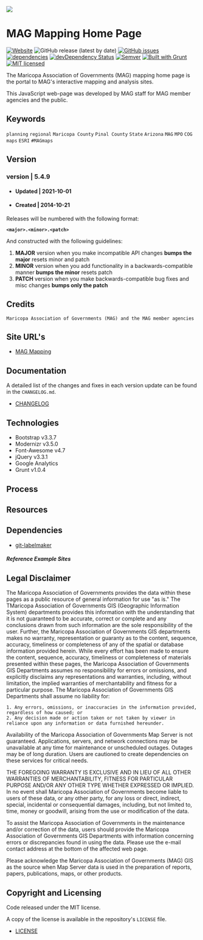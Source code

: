 ![](http://geo.azmag.gov/maps/readonaz/app/resources/img/maglogo_black.png)

# MAG Mapping Home Page #

[![Website](https://img.shields.io/website-up-down-green-red/http/shields.io.svg?label=my-website)](http://maps.azmag.gov/)
![GitHub release (latest by date)](https://img.shields.io/github/v/release/AZMAG/map-MAGmappingPage)
[![GitHub issues](https://img.shields.io/github/issues/AZMAG/map-MAGmappingPage)](https://github.com/AZMAG/map-MAGmappingPage/issues)
[![dependencies](https://david-dm.org/AZMAG/map-MAGmappingPage.png)](https://david-dm.org/AZMAG/map-MAGmappingPage)
[![devDependency Status](https://david-dm.org/AZMAG/map-MAGmappingPage/dev-status.png)](https://david-dm.org/AZMAG/map-MAGmappingPage)
[![Semver](http://img.shields.io/SemVer/2.0.0.png)](http://semver.org/spec/v4.4.7.html)
[![Built with Grunt](http://cdn.gruntjs.com/builtwith.png)](http://gruntjs.com/)
[![MIT licensed](https://img.shields.io/badge/license-MIT-blue.svg)](https://opensource.org/licenses/MIT)

The Maricopa Association of Governments (MAG) mapping home page is the portal to MAG's interactive mapping and analysis sites.

This JavaScript web-page was developed by MAG staff for MAG member agencies and the public.

## Keywords

`planning` `regional` `Maricopa County` `Pinal County` `State` `Arizona` `MAG` `MPO` `COG` `maps` `ESRI` `#MAGmaps`

## Version

### version | 5.4.9 ###

* #### Updated | 2021-10-01 ####

* #### Created | 2014-10-21 ####

Releases will be numbered with the following format:

**`<major>.<minor>.<patch>`**

And constructed with the following guidelines:

1. **MAJOR** version when you make incompatible API changes **bumps the major** resets minor and patch
2. **MINOR** version when you add functionality in a backwards-compatible manner **bumps the minor** resets patch
3. **PATCH** version when you make backwards-compatible bug fixes and misc changes **bumps only the patch**

## Credits

`Maricopa Association of Governments (MAG) and the MAG member agencies`

## Site URL's

* [MAG Mapping](https://maps.azmag.gov/)

## Documentation

A detailed list of the changes and fixes in each version update can be found in the `CHANGELOG.md`.

* [CHANGELOG](CHANGELOG.md)

## Technologies

* Bootstrap v3.3.7
* Modernizr v3.5.0
* Font-Awesome v4.7
* jQuery v3.3.1
* Google Analytics
* Grunt v1.0.4

## Process

## Resources

## Dependencies

* [git-labelmaker](https://github.com/himynameisdave/git-labelmaker?utm_source=hashnode.com)

#### ***Reference Example Sites***

## Legal Disclaimer

The Maricopa Association of Governments provides the data within these pages as a public resource of general information for use "as is." The TMaricopa Association of Governments GIS (Geographic Information System) departments provides this information with the understanding that it is not guaranteed to be accurate, correct or complete and any conclusions drawn from such information are the sole responsibility of the user. Further, the Maricopa Association of Governments GIS departments makes no warranty, representation or guaranty as to the content, sequence, accuracy, timeliness or completeness of any of the spatial or database information provided herein. While every effort has been made to ensure the content, sequence, accuracy, timeliness or completeness of materials presented within these pages, the Maricopa Association of Governments GIS Departments assumes no responsibility for errors or omissions, and explicitly disclaims any representations and warranties, including, without limitation, the implied warranties of merchantability and fitness for a particular purpose. The Maricopa Association of Governments GIS Departments shall assume no liability for:

    1. Any errors, omissions, or inaccuracies in the information provided, regardless of how caused; or
    2. Any decision made or action taken or not taken by viewer in reliance upon any information or data furnished hereunder.

Availability of the Maricopa Association of Governments Map Server is not guaranteed. Applications, servers, and network connections may be unavailable at any time for maintenance or unscheduled outages. Outages may be of long duration. Users are cautioned to create dependencies on these services for critical needs.

THE FOREGOING WARRANTY IS EXCLUSIVE AND IN LIEU OF ALL OTHER WARRANTIES OF MERCHANTABILITY, FITNESS FOR PARTICULAR PURPOSE AND/OR ANY OTHER TYPE WHETHER EXPRESSED OR IMPLIED. In no event shall Maricopa Association of Governments become liable to users of these data, or any other party, for any loss or direct, indirect, special, incidental or consequential damages, including, but not limited to, time, money or goodwill, arising from the use or modification of the data.

To assist the Maricopa Association of Governments in the maintenance and/or correction of the data, users should provide the Maricopa Association of Governments GIS Departments with information concerning errors or discrepancies found in using the data. Please use the e-mail contact address at the bottom of the affected web page.

Please acknowledge the Maricopa Association of Governments (MAG) GIS as the source when Map Server data is used in the preparation of reports, papers, publications, maps, or other products.

## Copyright and Licensing

Code released under the MIT license.

A copy of the license is available in the repository's `LICENSE` file.

* [LICENSE](LICENSE)
